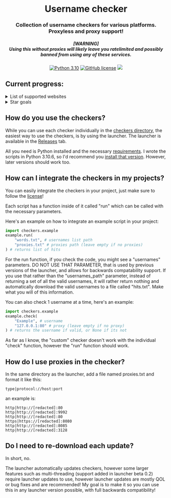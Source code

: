 <div align="center">
    <h1>Username checker</h1>
    <h3>Collection of username checkers for various platforms. Proxyless and proxy support!</h3>
    <h5>[WARNING]<br>Using this without proxies will likely leave you ratelimited and possibly banned from using any of these services.</h5>

[![Python 3.10](https://img.shields.io/badge/Python-3.10-bluesvg)](https://www.python.org/download/releases/3.0/)
[![GitHub license](https://img.shields.io/badge/license-GPL%203.0-green)](./LICENSE)
    <a href="https://github.com/mov-ebx">
        <img src="https://gpvc.arturio.dev/mov-ebx">
    </a>
</div>

## Current progress:
<details>
<summary>List of supported websites</summary>

- [Chess.com](https://chess.com)
- [Discord (vanity)](https://discord.gg)
- [Fornite](https://fortnite.com)
- [GitHub](https://github.com)
- [Gmail](https://gmail.com)
- [Instagram](https://instagram.com)
- [Lichess](https://lichess.org)
- [Minecraft](https://minecraft.net)
- [Pastebin](https://pastebin.com)
- [Replit](https://replit.com)
- [Roblox](https://roblox.com)
- [Solo.to](https://solo.to)
- [Soundcloud](https://soundcloud.com)
- [Speedrun.com](https://speedrun.com)
- [Steam](https://store.steampowered.com)
- [TikTok](https://tiktok.com)
- [Twitch](https://twitch.tv)
- [Twitter](https://twitter.com)
- [Xbox](https://xbox.com)
- [YouTube](https://youtube.com)

There is also support for adding your own checkers by supplying an API endpoint.

</details>
<details>
<summary>Star goals</summary>

- [x] :star:5  - Adding multi-threading
- [x] :star:7  - More advanced custom checkers
- [x] :star:10 - Improved speeds
- [x] :star:15 - 1 new checker
- [x] :star:20 - 1 new checker
- [x] :star:30 - 5 new checkers
- [ ] :star:35 - 2 new checkers
- [ ] :star:40 - Improved speeds

</details>

## How do you use the checkers?

While you can use each checker individually in the [checkers directory](src/checkers/), the easiest way to use the checkers, is by using the launcher. The launcher is available in the [Releases](https://github.com/mov-ebx/username-checker/releases/latest) tab.

All you need is Python installed and the necessary [requirements](src/requirements.txt). I wrote the scripts in Python 3.10.6, so I'd recommend you [install that version](https://www.python.org/downloads/release/python-3106/). However, later versions should work too.

## How can I integrate the checkers in my projects?

You can easily integrate the checkers in your project, just make sure to follow the [license](LICENSE)!

Each script has a function inside of it called "run" which can be called with the necessary parameters.

Here's an example on how to integrate an example script in your project:

```py
import checkers.example
example.run(
    "words.txt", # usernames list path
    "proxies.txt" # proxies path (leave empty if no proxies)
) # returns list of hits
```

For the run function, if you check the code, you might see a "usernames" parameters. DO NOT USE THAT PARAMETER, that is used by previous versions of the launcher, and allows for backwards compatability support. If you use that rather than the "usernames_path" parameter, instead of returning a set of all the valid usernames, it will rather return nothing and automatically download the valid usernames to a file called "hits.txt". Make what you will of this information.

You can also check 1 username at a time, here's an example:

```py
import checkers.example
example.check(
    "Example", # username
    "127.0.0.1:80" # proxy (leave empty if no proxy)
) # returns the username if valid, or None if its not
```

As far as I know, the "custom" checker doesn't work with the individual "check" function, however the "run" function should work.

## How do I use proxies in the checker?

In the same directory as the launcher, add a file named proxies.txt and format it like this:

```
type|protocol://host:port
```

an example is:

```
http|http://[redacted]:80
http|http://[redacted]:9992
http|http://[redacted]:80
https|https://[redacted]:8080
http|http://[redacted]:8085
http|http://[redacted]:3128
```

## Do I need to re-download each update?

In short, no.

The launcher automatically updates checkers, however some larger features such as multi-threading (support added in launcher beta 0.2) require launcher updates to use, however launcher updates are mostly QOL or bug fixes and are recommended! My goal is to make it so you can use this in any launcher version possible, with full backwards compatibility!
